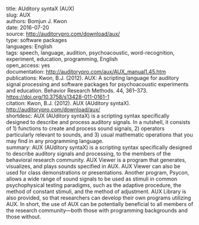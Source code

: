 title: AUditory syntaX (AUX)  
slug: AUX  
authors: Bomjun J. Kwon  
date: 2016-07-20  
source: http://auditorypro.com/download/aux/  
type: software packages  
languages: English  
tags: speech, language, audition, psychoacoustic, word-recognition, experiment, education, programming, English  
open_access: yes  
documentation: http://auditorypro.com/aux/AUX_manual1.45.htm  
publications: Kwon, B.J. (2012). AUX: A scripting language for auditory signal processing and software packages for psychoacoustic experiments and education. Behavior Research Methods. 44, 361–373. https://doi.org/10.3758/s13428-011-0161-1  
citation: Kwon, B.J. (2012). AUX (AUditory syntaX). http://auditorypro.com/download/aux/   
shortdesc: AUX (AUditory syntaX) is a scripting syntax specifically designed to describe and process auditory signals. In a nutshell, it consists of 1) functions to create and process sound signals, 2) operators particularly relevant to sounds, and 3) usual mathematic operations that you may find in any programming language.  
summary: AUX (AUditory syntaX) is a scripting syntax specifically designed to describe auditory signals and processing, to the members of the behavioral research community. AUX Viewer is a program that generates, visualizes, and plays sounds specified in AUX. AUX Viewer can also be used for class demonstrations or presentations. Another program, Psycon, allows a wide range of sound signals to be used as stimuli in common psychophysical testing paradigms, such as the adaptive procedure, the method of constant stimuli, and the method of adjustment. AUX Library is also provided, so that researchers can develop their own programs utilizing AUX. In short, the use of AUX can be potentially beneficial to all members of the research community—both those with programming backgrounds and those without.  
